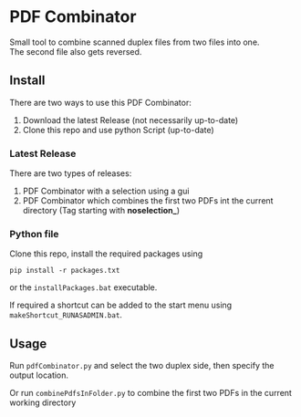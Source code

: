 # PDF Combinator
Small tool to combine scanned duplex files from two files into one.<br>
The second file also gets reversed.

## Install
There are two ways to use this PDF Combinator:

 1. Download the latest Release (not necessarily up-to-date)
 2. Clone this repo and use python Script (up-to-date)

### Latest Release
There are two types of releases:
 
 1. PDF Combinator with a selection using a gui
 2. PDF Combinator which combines the first two PDFs int the current directory (Tag starting with **noselection_**)

### Python file
Clone this repo, install the required packages using
```
pip install -r packages.txt
```
or the `installPackages.bat` executable.

If required a shortcut can be added to the start menu using `makeShortcut_RUNASADMIN.bat`.

## Usage
Run `pdfCombinator.py` and select the two duplex side, then specify the output location.

Or run `combinePdfsInFolder.py` to combine the first two PDFs in the current working directory